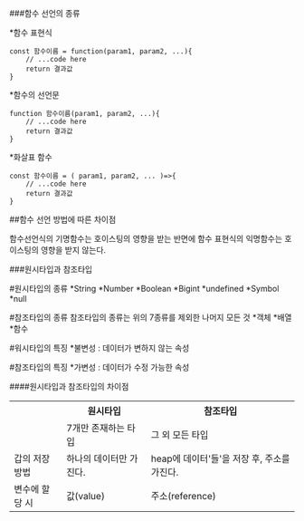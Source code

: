 ###함수 선언의 종류


*함수 표현식
```
const 함수이름 = function(param1, param2, ...){
	// ...code here
	return 결과값
}
```


*함수의 선언문
```
function 함수이름(param1, param2, ...){
    // ...code here
    return 결과값
}
```


*화살표 함수
```
const 함수이름 = ( param1, param2, ... )=>{
    // ...code here
    return 결과값
}
```


##함수 선언 방법에 따른 차이점

함수선언식의 기명함수는 호이스팅의 영향을 받는 반면에 함수 표현식의 익명함수는 호이스팅의 영향을 받지 않는다.



###원시타입과 참조타입


#원시타입의 종류
*String
*Number
*Boolean
*Bigint
*undefined
*Symbol
*null


#참조타입의 종류
참조타입의 종류는 위의 7종류를 제외한 나머지 모든 것
*객체
*배열
*함수


#워시타입의 특징
*불변성 : 데이터가 변하지 않는 속성


#참조타입의 특징
*가변성 : 데이터가 수정 가능한 속성


####원시타입과 참조타입의 차이점

<table>
    <tr>
        <th></th>
        <th>원시타입</th>
        <th>참조타입</th>
    </tr>
    <tr>
        <td></td>
        <td>7개만 존재하는 타입</td>
        <td>그 외 모든 타입</td>
    </tr>
    <tr>
        <td>갑의 저장 방법</td>
        <td>하나의 데이터만 가진다.</td>
        <td>heap에 데이터'들'을 저장 후, 주소를 가진다.</td>
    </tr>
    <tr>
        <td>변수에 할당 시</td>
        <td>값(value)</td>
        <td>주소(reference)</td>
    </tr>
</table>